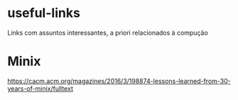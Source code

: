 # useful-links
Links com assuntos interessantes, a priori relacionados à compução

# Minix
https://cacm.acm.org/magazines/2016/3/198874-lessons-learned-from-30-years-of-minix/fulltext

